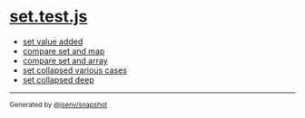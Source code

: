 # [set.test.js](../set.test.js)



- [set value added](set_value_added/set_value_added.md)
- [compare set and map](compare_set_and_map/compare_set_and_map.md)
- [compare set and array](compare_set_and_array/compare_set_and_array.md)
- [set collapsed various cases](set_collapsed_various_cases/set_collapsed_various_cases.md)
- [set collapsed deep](set_collapsed_deep/set_collapsed_deep.md)

---
<sub>
  Generated by <a href="https://github.com/jsenv/core/tree/main/packages/independent/snapshot">@jsenv/snapshot</a>
</sub>